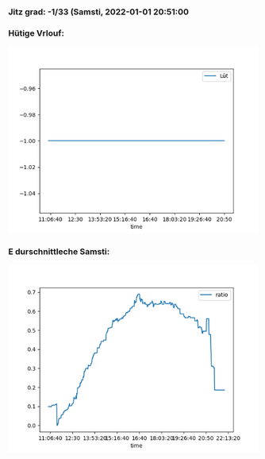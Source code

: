 ### Jitz grad: -1/33 (Samsti, 2022-01-01 20:51:00

### Hütige Vrlouf:
![Graph](Today.png)

### E durschnittleche Samsti:
![Graph](Samsti.png)